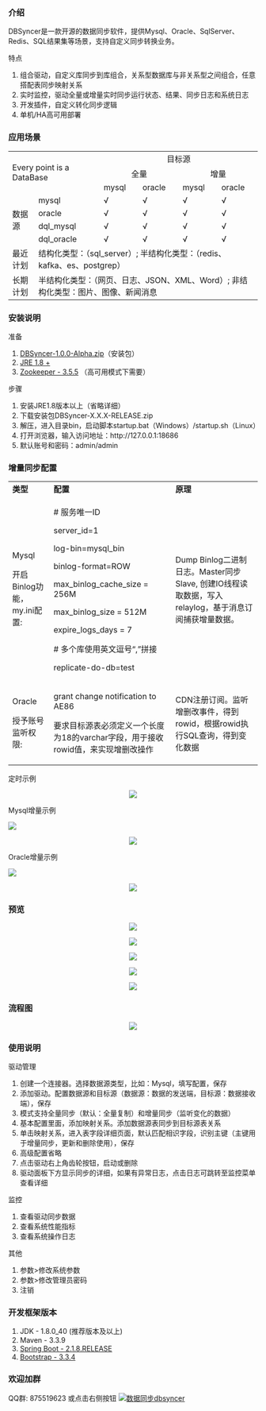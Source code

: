 <div>
    <h3>介绍</h3>
    <p>DBSyncer是一款开源的数据同步软件，提供Mysql、Oracle、SqlServer、Redis、SQL结果集等场景，支持自定义同步转换业务。</p>
    <p>特点</p>
    <ol>
        <li>组合驱动，自定义库同步到库组合，关系型数据库与非关系型之间组合，任意搭配表同步映射关系</li>
        <li>实时监控，驱动全量或增量实时同步运行状态、结果、同步日志和系统日志</li>
        <li>开发插件，自定义转化同步逻辑</li>
        <li>单机/HA高可用部署</li>
    </ol>
</div>

<div>
    <h3>应用场景</h3>
    <table>
        <tbody>
            <tr>
                <td colspan="2" rowspan="3">Every point is a DataBase</td>
                <td colspan="4" align="center">目标源</td>
            </tr>
            <tr>
                <td colspan="2" align="center">全量</td>
                <td colspan="2" align="center">增量</td>
            </tr>
            <tr>
                <td>mysql</td>
                <td>oracle</td>
                <td>mysql</td>
                <td>oracle</td>
            </tr>
            <tr>
                <td rowspan="4">数据源</td>
                <td>mysql</td>
                <td>√</td>
                <td>√</td>
                <td>√</td>
                <td>√</td>
            </tr>
            <tr>
                <td>oracle</td>
                <td>√</td>
                <td>√</td>
                <td>√</td>
                <td>√</td>
            </tr>
            <tr>
                <td>dql_mysql</td>
                <td>√</td>
                <td>√</td>
                <td>√</td>
                <td>√</td>
            </tr>
            <tr>
                <td>dql_oracle</td>
                <td>√</td>
                <td>√</td>
                <td>√</td>
                <td>√</td>
            </tr>
            <tr>
                <td>最近计划</td>
                <td colspan="5">结构化类型：（sql_server）; 半结构化类型：（redis、kafka、es、postgrep）</td>
            </tr>
            <tr>
                <td>长期计划</td>
                <td colspan="5">半结构化类型：（网页、日志、JSON、XML、Word）; 非结构化类型：图片、图像、新闻消息</td>
            </tr>
        </tbody>
    </table>
    <h3>安装说明</h3>
    <p>准备</p>
    <ol>
        <li><a target="_blank" href="https://gitee.com/ghi/dbsyncer/releases">DBSyncer-1.0.0-Alpha.zip</a>（安装包）</li>
        <li><a target="_blank" href="https://www.oracle.com/java/technologies/jdk8-downloads.html">JRE 1.8 +</a></li>
        <li><a target="_blank" href="http://apache.fayea.com/zookeeper/stable/">Zookeeper - 3.5.5</a> （高可用模式下需要）</li>
    </ol>
    <p>步骤</p>
    <ol>
        <li>安装JRE1.8版本以上（省略详细）</li>
        <li>下载安装包DBSyncer-X.X.X-RELEASE.zip</li>
        <li>解压，进入目录bin，启动脚本startup.bat（Windows）/startup.sh（Linux）</li>
        <li>打开浏览器，输入访问地址：http://127.0.0.1:18686</li>
        <li>默认账号和密码：admin/admin</li>
    </ol>
    <h3>增量同步配置</h3>
    <table>
        <tbody>
            <tr>
                <td><b>类型</b></td>
                <td><b>配置</b></td>
                <td><b>原理</b></td>
            </tr>
            <tr>
                <td>
                    <p>Mysql</p>
                    <p>开启Binlog功能，my.ini配置:</p>
                </td>
                <td>
                    <p># 服务唯一ID</p>
                    <p>server_id=1</p>
                    <p>log-bin=mysql_bin</p>
                    <p>binlog-format=ROW</p>
                    <p>max_binlog_cache_size = 256M</p>
                    <p>max_binlog_size = 512M</p>
                    <p>expire_logs_days = 7</p>
                    <p># 多个库使用英文逗号“,”拼接</p>
                    <p>replicate-do-db=test</p>
                </td>
                <td>Dump Binlog二进制日志。Master同步Slave, 创建IO线程读取数据，写入relaylog，基于消息订阅捕获增量数据。</td>
            </tr>
            <tr>
                <td>
                    <p>Oracle</p>
                    <p>授予账号监听权限:</p>
                </td>
                <td>
                    <p>grant change notification to AE86</p>
                    <p>要求目标源表必须定义一个长度为18的varchar字段，用于接收rowid值，来实现增删改操作</p>
                </td>
                <td>CDN注册订阅。监听增删改事件，得到rowid，根据rowid执行SQL查询，得到变化数据</td>
            </tr>
        </tbody>
    </table>
    <p>定时示例</p>
    <p align="center">
        <img src="https://images.gitee.com/uploads/images/2020/1023/160953_d34d6d11_376718.png" />
    </p>
    <p>Mysql增量示例</p>
    <p align="left">
        <img src="https://images.gitee.com/uploads/images/2020/1023/162452_f7133a6b_376718.png" />
    </p>
    <p align="center">
        <img src="https://images.gitee.com/uploads/images/2020/1023/162318_8dcebee2_376718.png" />
    </p>
    <p>Oracle增量示例</p>
    <p align="left">
        <img src="https://images.gitee.com/uploads/images/2020/1023/162452_f7133a6b_376718.png" />
    </p>
    <p align="center">
        <img src="https://images.gitee.com/uploads/images/2020/1023/113038_cc055fd3_376718.png" />
    </p>
</div>

<div>
    <h3>预览</h3>
    <p align="center">
        <img src="https://images.gitee.com/uploads/images/2020/0519/000443_b52b4a8c_376718.png" />
    </p>
    <p align="center">
        <img src="https://images.gitee.com/uploads/images/2020/0602/221008_64dbb479_376718.png" />
    </p>
    <p align="center">
        <img src="https://images.gitee.com/uploads/images/2020/0602/221018_20d0ef67_376718.png" />
    </p>
    <p align="center">
        <img src="https://images.gitee.com/uploads/images/2020/0602/221029_c4f5d804_376718.png" />
    </p>
    <p align="center">
        <img src="https://images.gitee.com/uploads/images/2020/0602/220345_291a73af_376718.png" />
    </p>
    <h3>流程图</h3>
    <p align="center">
        <img src="http://assets.processon.com/chart_image/5d53b405e4b09965fac2ae27.png" />
    </p>
</div>

<div>
<h3>使用说明</h3>
    <p>驱动管理<p/>
    <ol>
        <li>创建一个连接器。选择数据源类型，比如：Mysql，填写配置，保存</li>
        <li>添加驱动。配置数据源和目标源（数据源：数据的发送端，目标源：数据接收端），保存</li>
        <li>模式支持全量同步（默认：全量复制）和增量同步（监听变化的数据）</li>
        <li>基本配置里面，添加映射关系。添加数据源表同步到目标源表关系</li>
        <li>单击映射关系，进入表字段详细页面，默认匹配相识字段，识别主键（主键用于增量同步，更新和删除使用），保存</li>
        <li>高级配置省略</li>
        <li>点击驱动右上角齿轮按钮，启动或删除</li>
        <li>驱动面板下方显示同步的详细，如果有异常日志，点击日志可跳转至监控菜单查看详细</li>
    </ol>
    <p>监控<p/>
    <ol>
        <li>查看驱动同步数据</li>
        <li>查看系统性能指标</li>
        <li>查看系统操作日志</li>
    </ol>
    <p>其他<p/>
    <ol>
        <li>参数>修改系统参数</li>
        <li>参数>修改管理员密码</li>
        <li>注销</li>
    </ol>
    <h3>开发框架版本</h3>
    <ol>
        <li>JDK - 1.8.0_40 (推荐版本及以上)</li>
        <li>Maven - 3.3.9</li>
        <li><a target="_blank" href="https://docs.spring.io/spring-boot/docs/2.1.8.RELEASE/reference/html/">Spring Boot - 2.1.8.RELEASE</a></li>
        <li><a target="_blank" href="http://getbootstrap.com">Bootstrap - 3.3.4</a></li>
    </ol>
</div>

<div>
    <h3>欢迎加群</h3>
    QQ群: 875519623 或点击右侧按钮 <a target="_blank" href="//shang.qq.com/wpa/qunwpa?idkey=fce8d51b264130bac5890674e7db99f82f7f8af3f790d49fcf21eaafc8775f2a"><img border="0" src="//pub.idqqimg.com/wpa/images/group.png" alt="数据同步dbsyncer" title="数据同步dbsyncer" />
</div>